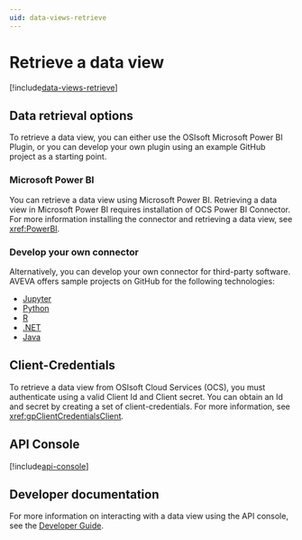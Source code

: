 ```yaml
---
uid: data-views-retrieve
---
```


# Retrieve a data view

[!include[data-views-retrieve](../../_includes/data-views-retrieve.md)]

## Data retrieval options

To retrieve a data view, you can either use the OSIsoft Microsoft Power BI Plugin, or you can develop your own plugin using an example GitHub project as a starting point.

### Microsoft Power BI

You can retrieve a data view using Microsoft Power BI. Retrieving a data view in Microsoft Power BI requires installation of OCS Power BI Connector. For more information installing the connector and retrieving a data view, see <xref:PowerBI>.

### Develop your own connector

Alternatively, you can develop your own connector for third-party software. AVEVA offers sample projects on GitHub for the following technologies:

- [Jupyter](https://github.com/osisoft/sample-adh-data_views_jupyter-python)
- [Python](https://github.com/osisoft/sample-adh-data_views-python)
- [R](https://github.com/osisoft/sample-adh-data_views_r-r)
- [.NET](https://github.com/osisoft/sample-adh-data_views-dotnet)
- [Java](https://github.com/osisoft/sample-adh-data_views-java)

## Client-Credentials

To retrieve a data view from OSIsoft Cloud Services (OCS), you must authenticate using a valid Client Id and Client secret. You can obtain an Id and secret by creating a set of client-credentials. For more information, see <xref:gpClientCredentialsClient>.

## API Console

[!include[api-console](_includes/api-console.md)]

## Developer documentation

For more information on interacting with a data view using the API console, see the [Developer Guide](xref:DataViewsOverview).
